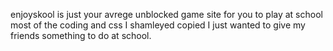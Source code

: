 enjoyskool is just your avrege unblocked game site for you to play at school most of the coding and css I shamleyed copied I just wanted to give my friends
something to do at school.
